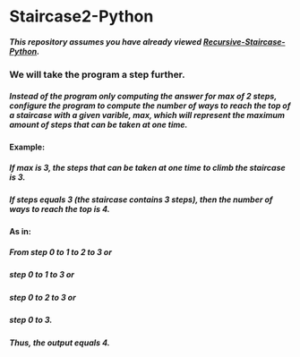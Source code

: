 # Staircase2-Python

##### This repository assumes you have already viewed [Recursive-Staircase-Python](https://github.com/Amjad-H-Ali/Recursive-Staircase-Python).

### We will take the program a step further.

#####  Instead of the program only computing the answer for max of 2 steps, configure the program to compute the number of ways to reach the top of a staircase with a given varible, _max_, which will represent the maximum amount of steps that can be taken at one time.

#### Example:

##### If _max_ is _3_, the steps that can be taken at one time to climb the staircase is _3_.

##### If _steps_ equals 3 (the staircase contains 3 steps), then the number of ways to reach the top is 4.

#### As in:

##### From step 0 to 1 to 2 to 3 or

##### step 0 to 1 to 3 or

##### step 0 to 2 to 3 or 

##### step 0 to 3.

##### Thus, the output equals 4.
